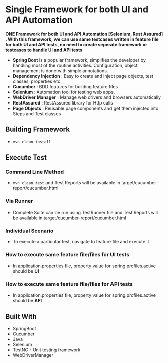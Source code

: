 # **Single** Framework for both UI and API Automation
**ONE Framework for both UI and API Automation [Selenium, Rest Assured] . With this framework, we can use same testcases written
 in feature file for both UI and API tests, no need to create seperate framework or testcases to handle UI and API tests**

- **Spring Boot** is a popular framework, simplifies the developer by handling most of the routine activities. Configuration, object management is done with simple annotations.
- **Dependency Injection** : Easy to create and inject page objects, test classes, properties etc.,
- **Cucumber** : BDD features for building feature files
- **Selenium** : Automation tool for testing web apps.
- **WebDriver Manager** : Manage web drivers and browsers automatically
- **RestAssured** : RestAssured library for Http calls
- **Page Objects** : Reusable page components and get them injected into Steps and Test classes


## Building Framework
- `mvn clean install`

## Execute Test
### Command Line Method
- `mvn clean test` and Test Reports will be available in target/cucumber-report/cucumber.html

### Via Runner
- Complete Suite can be run using TestRunner file and Test Reports will be available in target/cucumber-report/cucumber.html

### Individual Scenario
- To execute a particular test, navigate to feature file and execute it

### How to execute same feature file/files for UI tests
- In application.properties file, property value for spring.profiles.active should be **UI**

### How to execute same feature file/files for API tests
- In application.properties file, property value for spring.profiles.active should be **API**

## Built With
- SpringBoot
- Cucumber
- Java
- Selenium 
- TestNG - Unit testing framework
- WebDriverManager

